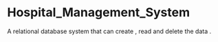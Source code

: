 # Hospital_Management_System
A relational database system that can create , read and delete the data .
